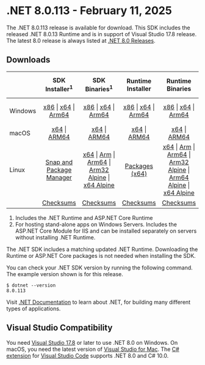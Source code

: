 # .NET 8.0.113 - February 11, 2025

The .NET 8.0.113 release is available for download. This SDK includes the released .NET 8.0.13 Runtime and is in support of Visual Studio 17.8 release. The latest 8.0 release is always listed at [.NET 8.0 Releases](../README.md).

## Downloads

|           | SDK Installer<sup>1</sup>                        | SDK Binaries<sup>1</sup>                 | Runtime Installer                                        | Runtime Binaries                                 | ASP.NET Core Runtime           |Windows Desktop Runtime          |
| --------- | :------------------------------------------:     | :----------------------:                 | :---------------------------:                            | :-------------------------:                      | :-----------------:            | :-----------------:            |
| Windows   | [x86][dotnet-sdk-win-x86.exe] \| [x64][dotnet-sdk-win-x64.exe] \| [Arm64][dotnet-sdk-win-arm64.exe] | [x86][dotnet-sdk-win-x86.zip] \| [x64][dotnet-sdk-win-x64.zip] \|  [Arm64][dotnet-sdk-win-arm64.zip] | [x86][dotnet-runtime-win-x86.exe] \| [x64][dotnet-runtime-win-x64.exe] \| [Arm64][dotnet-runtime-win-arm64.exe] | [x86][dotnet-runtime-win-x86.zip] \| [x64][dotnet-runtime-win-x64.zip] \| [Arm64][dotnet-runtime-win-arm64.zip] | [x86][aspnetcore-runtime-win-x86.exe] \| [x64][aspnetcore-runtime-win-x64.exe] \|<br/> [Hosting Bundle][dotnet-hosting-win.exe]<sup>2</sup> | [x86][windowsdesktop-runtime-win-x86.exe] \| [x64][windowsdesktop-runtime-win-x64.exe] \| [Arm64][windowsdesktop-runtime-win-arm64.exe] |
| macOS     | [x64][dotnet-sdk-osx-x64.pkg] \| [ARM64][dotnet-sdk-osx-arm64.pkg] | [x64][dotnet-sdk-osx-x64.tar.gz] \| [ARM64][dotnet-sdk-osx-arm64.tar.gz]  | [x64][dotnet-runtime-osx-x64.pkg] \| [ARM64][dotnet-runtime-osx-arm64.pkg] | [x64][dotnet-runtime-osx-x64.tar.gz] \| [ARM64][dotnet-runtime-osx-arm64.tar.gz]| [x64][aspnetcore-runtime-osx-x64.tar.gz] \| [ARM64][aspnetcore-runtime-osx-arm64.tar.gz] | - |<sup>1</sup>
| Linux     |  [Snap and Package Manager](../install-linux.md)  | [x64][dotnet-sdk-linux-x64.tar.gz] \| [Arm][dotnet-sdk-linux-arm.tar.gz]  \| [Arm64][dotnet-sdk-linux-arm64.tar.gz] \| [Arm32 Alpine][dotnet-sdk-linux-musl-arm.tar.gz]  \| [x64 Alpine][dotnet-sdk-linux-musl-x64.tar.gz] | [Packages (x64)][linux-packages] | [x64][dotnet-runtime-linux-x64.tar.gz] \| [Arm][dotnet-runtime-linux-arm.tar.gz] \| [Arm64][dotnet-runtime-linux-arm64.tar.gz] \| [Arm32 Alpine][dotnet-runtime-linux-musl-arm.tar.gz] \| [Arm64 Alpine][dotnet-runtime-linux-musl-arm64.tar.gz] \| [x64 Alpine][dotnet-runtime-linux-musl-x64.tar.gz]  | [x64][aspnetcore-runtime-linux-x64.tar.gz]<sup>1</sup>  \| [Arm][aspnetcore-runtime-linux-arm.tar.gz]<sup>1</sup> \| [Arm64][aspnetcore-runtime-linux-arm64.tar.gz]<sup>1</sup> \| [x64 Alpine][aspnetcore-runtime-linux-musl-x64.tar.gz] | - | <sup>1</sup> |
|  | [Checksums][checksums-sdk]                             | [Checksums][checksums-sdk]                                      | [Checksums][checksums-runtime]                             | [Checksums][checksums-runtime]  | [Checksums][checksums-runtime]  | [Checksums][checksums-runtime]

1. Includes the .NET Runtime and ASP.NET Core Runtime
2. For hosting stand-alone apps on Windows Servers. Includes the ASP.NET Core Module for IIS and can be installed separately on servers without installing .NET Runtime.

The .NET SDK includes a matching updated .NET Runtime. Downloading the Runtime or ASP.NET Core packages is not needed when installing the SDK.

You can check your .NET SDK version by running the following command. The example version shown is for this release.

```console
$ dotnet --version
8.0.113
```
Visit [.NET Documentation](https://learn.microsoft.com/dotnet/) to learn about .NET, for building many different types of applications.

## Visual Studio Compatibility

You need [Visual Studio 17.8](https://visualstudio.microsoft.com) or later to use .NET 8.0 on Windows. On macOS, you need the latest version of [Visual Studio for Mac](https://visualstudio.microsoft.com/vs/mac/). The [C# extension](https://code.visualstudio.com/docs/languages/dotnet) for [Visual Studio Code](https://code.visualstudio.com/) supports .NET 8.0 and C# 10.0.

[blob-runtime]: https://builds.dotnet.microsoft.com/dotnet/Runtime/
[blob-sdk]: https://builds.dotnet.microsoft.com/dotnet/Sdk/
[release-notes]: 8.0.113.md

[checksums-runtime]: https://builds.dotnet.microsoft.com/dotnet/checksums/8.0.13-sha.txt
[checksums-sdk]: https://builds.dotnet.microsoft.com/dotnet/checksums/8.0.13-sha.txt

[linux-install]: https://learn.microsoft.com/dotnet/core/install/linux
[linux-packages]: ../install-linux.md

[//]: # ( Runtime 8.0.13)
[dotnet-runtime-linux-arm.tar.gz]: https://download.visualstudio.microsoft.com/download/pr/e42f6ab0-c3df-46db-83dc-47205f5cb6fd/0c1cf07866e0674a18748cfed2b747b2/dotnet-runtime-8.0.13-linux-arm.tar.gz
[dotnet-runtime-linux-arm64.tar.gz]: https://download.visualstudio.microsoft.com/download/pr/7613adb2-d77c-40ac-b9b4-28f0f571489c/0943d0483052418201c63456b52a1908/dotnet-runtime-8.0.13-linux-arm64.tar.gz
[dotnet-runtime-linux-musl-arm.tar.gz]: https://download.visualstudio.microsoft.com/download/pr/2a7efa56-7d1d-4fe5-9913-bebde112ff7a/959441c7558e14cf628c30ceee03dda4/dotnet-runtime-8.0.13-linux-musl-arm.tar.gz
[dotnet-runtime-linux-musl-arm64.tar.gz]: https://download.visualstudio.microsoft.com/download/pr/88255cf7-e65f-4fa7-b9ca-5d4ce68ad28c/4f0cd54be0d4c52ada9c105e8641c434/dotnet-runtime-8.0.13-linux-musl-arm64.tar.gz
[dotnet-runtime-linux-musl-x64.tar.gz]: https://download.visualstudio.microsoft.com/download/pr/c02c39f9-a695-4924-ab27-e1935b9f1bb0/860d07a99820abb189489d8e340e01b9/dotnet-runtime-8.0.13-linux-musl-x64.tar.gz
[dotnet-runtime-linux-x64.tar.gz]: https://download.visualstudio.microsoft.com/download/pr/d26516b7-7049-4c18-974c-467190461f3a/667fb6101ef1f43f624e175b49f8ab49/dotnet-runtime-8.0.13-linux-x64.tar.gz
[dotnet-runtime-osx-arm64.pkg]: https://download.visualstudio.microsoft.com/download/pr/f6dd7afb-1dbc-4beb-8547-e27af38044be/5861971ab747d6b30abf5019e656b1f0/dotnet-runtime-8.0.13-osx-arm64.pkg
[dotnet-runtime-osx-arm64.tar.gz]: https://download.visualstudio.microsoft.com/download/pr/dd971173-c30c-4fdc-aaec-015aa6a5e149/dee0d19d43982cdf456a7ab9aec99094/dotnet-runtime-8.0.13-osx-arm64.tar.gz
[dotnet-runtime-osx-x64.pkg]: https://download.visualstudio.microsoft.com/download/pr/e05dfbc0-8108-4d18-8b7d-4ada4c130f55/2cd93e620e5b0fe41689070675e3d0c1/dotnet-runtime-8.0.13-osx-x64.pkg
[dotnet-runtime-osx-x64.tar.gz]: https://download.visualstudio.microsoft.com/download/pr/0803f323-5b8a-4891-be36-731d42760b4f/13078be8c22cc327924445a898e74995/dotnet-runtime-8.0.13-osx-x64.tar.gz
[dotnet-runtime-win-arm64.exe]: https://download.visualstudio.microsoft.com/download/pr/ac82bc95-f188-45e1-b85a-ad86832e2969/1a21554a226a4f669a2d5a11a38624c2/dotnet-runtime-8.0.13-win-arm64.exe
[dotnet-runtime-win-arm64.zip]: https://download.visualstudio.microsoft.com/download/pr/97d6132f-e43d-4285-b9aa-9ef2b91e105d/c8b98d2b49da117024db0112df1ed90a/dotnet-runtime-8.0.13-win-arm64.zip
[dotnet-runtime-win-x64.exe]: https://download.visualstudio.microsoft.com/download/pr/9c2068f2-dd3e-46cb-a88d-3c2d35b5181f/9ce26210851b0720c5382c6cd056b126/dotnet-runtime-8.0.13-win-x64.exe
[dotnet-runtime-win-x64.zip]: https://download.visualstudio.microsoft.com/download/pr/df1af785-8a0e-426d-8223-78c342215a98/9ab0b3c65e3522788623573d24c94a0d/dotnet-runtime-8.0.13-win-x64.zip
[dotnet-runtime-win-x86.exe]: https://download.visualstudio.microsoft.com/download/pr/5bac19ad-0711-4eba-a5a3-5e818c5f2fdf/cdec118c18b8457fe4d3ff918f78b4bd/dotnet-runtime-8.0.13-win-x86.exe
[dotnet-runtime-win-x86.zip]: https://download.visualstudio.microsoft.com/download/pr/fedb6691-678b-48a6-bcd7-dba54847d5d5/e07a041352e4f8f38085e35883139d00/dotnet-runtime-8.0.13-win-x86.zip

[//]: # ( WindowsDesktop 8.0.13)
[windowsdesktop-runtime-win-arm64.exe]: https://download.visualstudio.microsoft.com/download/pr/7468483d-b69c-4ff8-b900-e046f3a73e8d/fce0ba9123be8a4cc10ed1c73af09ae6/windowsdesktop-runtime-8.0.13-win-arm64.exe
[windowsdesktop-runtime-win-arm64.zip]: https://download.visualstudio.microsoft.com/download/pr/69ba92d7-f693-4fac-a4cf-39cdd9f09a72/52c3b8510a7c3f2f5a1a2711319f0df5/windowsdesktop-runtime-8.0.13-win-arm64.zip
[windowsdesktop-runtime-win-x64.exe]: https://download.visualstudio.microsoft.com/download/pr/fc8c9dea-8180-4dad-bf1b-5f229cf47477/c3f0536639ab40f1470b6bad5e1b95b8/windowsdesktop-runtime-8.0.13-win-x64.exe
[windowsdesktop-runtime-win-x64.zip]: https://download.visualstudio.microsoft.com/download/pr/89dbb1e1-6101-4653-995e-afa519628868/c3a1aabd30f140703fed9457fbe688dd/windowsdesktop-runtime-8.0.13-win-x64.zip
[windowsdesktop-runtime-win-x86.exe]: https://download.visualstudio.microsoft.com/download/pr/b1827c52-ec83-4b3e-8d24-f321276bcdea/812e8d5871111cdc02cc82209c7d45fd/windowsdesktop-runtime-8.0.13-win-x86.exe
[windowsdesktop-runtime-win-x86.zip]: https://download.visualstudio.microsoft.com/download/pr/0b1a6f72-3e50-4af8-9297-20fded5a449e/a65a86903ed96c8e9ac80ad091412457/windowsdesktop-runtime-8.0.13-win-x86.zip

[//]: # ( ASP 8.0.13)
[aspnetcore-runtime-linux-arm.tar.gz]: https://download.visualstudio.microsoft.com/download/pr/2c764efa-2f8b-44d1-9308-87dcafaeff2f/cd8f6383aa8adb1dd9493520b57f08ef/aspnetcore-runtime-8.0.13-linux-arm.tar.gz
[aspnetcore-runtime-linux-arm64.tar.gz]: https://download.visualstudio.microsoft.com/download/pr/3167f98c-e2ef-4d19-bd00-178c27ed7f3d/8f9eb25b9899009f11ae837612b52c0e/aspnetcore-runtime-8.0.13-linux-arm64.tar.gz
[aspnetcore-runtime-linux-musl-arm.tar.gz]: https://download.visualstudio.microsoft.com/download/pr/d0f6f5ae-d965-4836-a1cc-97e382e9e919/9bbf8231f856157d4538180e92f24b53/aspnetcore-runtime-8.0.13-linux-musl-arm.tar.gz
[aspnetcore-runtime-linux-musl-arm64.tar.gz]: https://download.visualstudio.microsoft.com/download/pr/9f700310-0300-4863-aa9b-469020d64bfb/025c0192fbc5ff3fab066ecba8cd76c1/aspnetcore-runtime-8.0.13-linux-musl-arm64.tar.gz
[aspnetcore-runtime-linux-musl-x64.tar.gz]: https://download.visualstudio.microsoft.com/download/pr/e3b6a163-097f-4fc4-9ac4-3e42f5d98a69/8ca03a327bd2dcb6b55ac066b54b99a0/aspnetcore-runtime-8.0.13-linux-musl-x64.tar.gz
[aspnetcore-runtime-linux-x64.tar.gz]: https://download.visualstudio.microsoft.com/download/pr/2115caf0-c47f-448a-8ad6-107a742d2b9e/52036588ffe8f8abd87a3d033fd93b67/aspnetcore-runtime-8.0.13-linux-x64.tar.gz
[aspnetcore-runtime-osx-arm64.tar.gz]: https://download.visualstudio.microsoft.com/download/pr/a91349c2-bbe8-4a89-a5c1-bf42b6916fed/9d25c6514ce8983ea8fd494ef8491bfe/aspnetcore-runtime-8.0.13-osx-arm64.tar.gz
[aspnetcore-runtime-osx-x64.tar.gz]: https://download.visualstudio.microsoft.com/download/pr/08747374-3c8d-4ff8-9ccd-76428ede4b69/d09395b7026ad4825c0fa73342f98a42/aspnetcore-runtime-8.0.13-osx-x64.tar.gz
[aspnetcore-runtime-win-arm64.exe]: https://download.visualstudio.microsoft.com/download/pr/92b982a8-79d9-4904-aa1b-b856639f4ee2/7d0961aea2ad6f24198a7eac14563bcf/aspnetcore-runtime-8.0.13-win-arm64.exe
[aspnetcore-runtime-win-arm64.zip]: https://download.visualstudio.microsoft.com/download/pr/c87a0183-6bdd-4917-9166-cf84bd04a858/8bca76c0e892e0608c4c0ba73e152d3d/aspnetcore-runtime-8.0.13-win-arm64.zip
[aspnetcore-runtime-win-x64.exe]: https://download.visualstudio.microsoft.com/download/pr/86b8931f-09f6-4fce-b546-8139350da0c4/d6a5f16bcf81e0b5e9a733b892b1240f/aspnetcore-runtime-8.0.13-win-x64.exe
[aspnetcore-runtime-win-x64.zip]: https://download.visualstudio.microsoft.com/download/pr/e5ec0f74-2b3f-469f-8209-01f2996a2060/c4a9f1cbceed5192127f0937575d3abe/aspnetcore-runtime-8.0.13-win-x64.zip
[aspnetcore-runtime-win-x86.exe]: https://download.visualstudio.microsoft.com/download/pr/b11da59f-561b-466b-bfa8-d2dfc9b5bf48/f8dce6a44fd7be61ff97fe4949e57015/aspnetcore-runtime-8.0.13-win-x86.exe
[aspnetcore-runtime-win-x86.zip]: https://download.visualstudio.microsoft.com/download/pr/8e2c76b4-db1b-405b-a836-4e6e1d9f8ec6/852db2ad61fb7c6a7ae6162192bc6ceb/aspnetcore-runtime-8.0.13-win-x86.zip
[aspnetcore-runtime-composite-linux-arm.tar.gz]: https://download.visualstudio.microsoft.com/download/pr/3f729319-da60-4454-b45a-0583dae3dcae/d3a0be7e9e69a8130cc38c88ccaee4e7/aspnetcore-runtime-composite-8.0.13-linux-arm.tar.gz
[aspnetcore-runtime-composite-linux-arm64.tar.gz]: https://download.visualstudio.microsoft.com/download/pr/d67307cc-db2b-43ba-9d96-e9b253595620/c4731c9d56a3bf30cbed3f350016c246/aspnetcore-runtime-composite-8.0.13-linux-arm64.tar.gz
[aspnetcore-runtime-composite-linux-musl-arm.tar.gz]: https://download.visualstudio.microsoft.com/download/pr/7dac2fa8-7b42-4ad6-8078-3ad7960e82e5/b2ad34c7ab7269953dcf390c399c3445/aspnetcore-runtime-composite-8.0.13-linux-musl-arm.tar.gz
[aspnetcore-runtime-composite-linux-musl-arm64.tar.gz]: https://download.visualstudio.microsoft.com/download/pr/a0cc5543-d38c-4fbe-8e62-b55578a2143f/be3c763db2fb609ef88ac52159a3c625/aspnetcore-runtime-composite-8.0.13-linux-musl-arm64.tar.gz
[aspnetcore-runtime-composite-linux-musl-x64.tar.gz]: https://download.visualstudio.microsoft.com/download/pr/d836580e-ff79-41c5-a934-924bc415a789/5229f1918c50f2d1f514271cf018e062/aspnetcore-runtime-composite-8.0.13-linux-musl-x64.tar.gz
[aspnetcore-runtime-composite-linux-x64.tar.gz]: https://download.visualstudio.microsoft.com/download/pr/14e69fb1-b3aa-4ff0-b8e7-e6d8d0c5d9a6/e0d00e82d91cf1e24f46c0760cf58736/aspnetcore-runtime-composite-8.0.13-linux-x64.tar.gz
[dotnet-hosting-win.exe]: https://download.visualstudio.microsoft.com/download/pr/0f847bc4-a961-4905-b1c2-93ebcff6604d/2b84b548511efc82dc679e9bed6bbf9b/dotnet-hosting-8.0.13-win.exe

[//]: # ( SDK 8.0.113)
[dotnet-sdk-linux-arm.tar.gz]: https://download.visualstudio.microsoft.com/download/pr/b2b1ff12-96c2-4de8-89a3-a17d533ca8aa/d45afb562e840be15870b23453dd672d/dotnet-sdk-8.0.113-linux-arm.tar.gz
[dotnet-sdk-linux-arm64.tar.gz]: https://download.visualstudio.microsoft.com/download/pr/617f9650-3648-4813-a80b-ae9376f9926d/9d31940b65fe9e2a4debed7e52779e86/dotnet-sdk-8.0.113-linux-arm64.tar.gz
[dotnet-sdk-linux-musl-arm.tar.gz]: https://download.visualstudio.microsoft.com/download/pr/fe9c5dad-1d0a-44bc-991b-b7261a101acc/f92f4c4ccd929728a5be49219a77cea2/dotnet-sdk-8.0.113-linux-musl-arm.tar.gz
[dotnet-sdk-linux-musl-arm64.tar.gz]: https://download.visualstudio.microsoft.com/download/pr/6e40c625-e084-43a2-a20a-84ec80538994/f7c8c888a5e65ffdb84b3adadf6c234c/dotnet-sdk-8.0.113-linux-musl-arm64.tar.gz
[dotnet-sdk-linux-musl-x64.tar.gz]: https://download.visualstudio.microsoft.com/download/pr/2db21b6b-c8a3-4963-bff9-51e95e9400bb/16b322c3e86f65cd7c65c78aa114f341/dotnet-sdk-8.0.113-linux-musl-x64.tar.gz
[dotnet-sdk-linux-x64.tar.gz]: https://download.visualstudio.microsoft.com/download/pr/906a5846-9fc6-4755-9e58-5cd276b62752/05b51efa10b6b81fcd5efae1e71b6b8e/dotnet-sdk-8.0.113-linux-x64.tar.gz
[dotnet-sdk-osx-arm64.pkg]: https://download.visualstudio.microsoft.com/download/pr/c2ca2798-4f27-433c-a495-f4f0302741a4/c416aa8edda0381edff45c56397d10fa/dotnet-sdk-8.0.113-osx-arm64.pkg
[dotnet-sdk-osx-arm64.tar.gz]: https://download.visualstudio.microsoft.com/download/pr/3b72fb20-4b11-4fba-a251-5485e059b6f0/24211930ac082fffd82011261a38060e/dotnet-sdk-8.0.113-osx-arm64.tar.gz
[dotnet-sdk-osx-x64.pkg]: https://download.visualstudio.microsoft.com/download/pr/b0c71f97-4539-48fb-9505-e0ef66761aa2/1bd5be8712732969d54d7d808cb8a65f/dotnet-sdk-8.0.113-osx-x64.pkg
[dotnet-sdk-osx-x64.tar.gz]: https://download.visualstudio.microsoft.com/download/pr/4447b07a-1f8a-4088-8de2-cc880f630c11/1738874168616ec1522ed1effecc15e0/dotnet-sdk-8.0.113-osx-x64.tar.gz
[dotnet-sdk-win-arm64.exe]: https://download.visualstudio.microsoft.com/download/pr/86c79617-2585-42d2-9bb5-ce6c0b65918d/7dfb190b99b5ec986bb4014f9a457f27/dotnet-sdk-8.0.113-win-arm64.exe
[dotnet-sdk-win-arm64.zip]: https://download.visualstudio.microsoft.com/download/pr/ff61f2c7-4bcc-4e8c-9663-3d1b0f6a8e9f/16909d350db7efd9e852a6f5249f2065/dotnet-sdk-8.0.113-win-arm64.zip
[dotnet-sdk-win-x64.exe]: https://download.visualstudio.microsoft.com/download/pr/030d2af1-0326-43d9-8b33-38da084e3c31/65a9875ac1a8dfad3c06ff11e0d4dd08/dotnet-sdk-8.0.113-win-x64.exe
[dotnet-sdk-win-x64.zip]: https://download.visualstudio.microsoft.com/download/pr/17d1d5ee-9271-430d-a62e-9d5d42991408/cd82ac771f0f4becdd08e67aa5202374/dotnet-sdk-8.0.113-win-x64.zip
[dotnet-sdk-win-x86.exe]: https://download.visualstudio.microsoft.com/download/pr/a6b9964f-fe17-44e6-a048-f9f643561986/da31328202b71436d6326fe3d4b02056/dotnet-sdk-8.0.113-win-x86.exe
[dotnet-sdk-win-x86.zip]: https://download.visualstudio.microsoft.com/download/pr/084cc2c1-8eac-4a04-8b6b-b518340a281e/b9e393a05bda7935b26609e8bad2419b/dotnet-sdk-8.0.113-win-x86.zip
